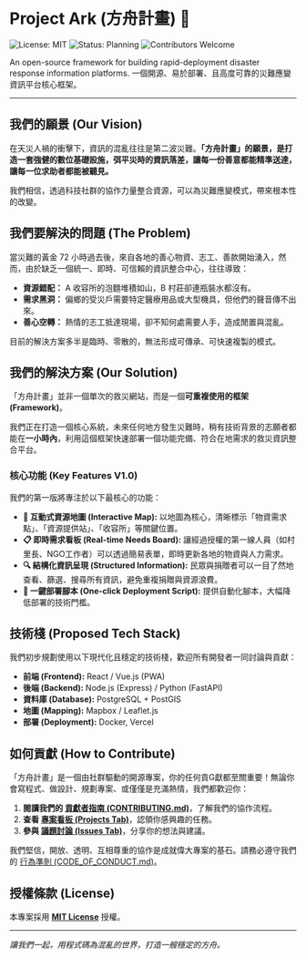 # Project Ark (方舟計畫) 🚀

![License: MIT](https://img.shields.io/badge/License-MIT-yellow.svg)
![Status: Planning](https://img.shields.io/badge/status-planning-green.svg)
![Contributors Welcome](https://img.shields.io/badge/contributors-welcome-brightgreen.svg)

An open-source framework for building rapid-deployment disaster response information platforms.
一個開源、易於部署、且高度可靠的災難應變資訊平台核心框架。

---

## 我們的願景 (Our Vision)

在天災人禍的衝擊下，資訊的混亂往往是第二波災難。**「方舟計畫」的願景，是打造一套強健的數位基礎設施，弭平災時的資訊落差，讓每一份善意都能精準送達，讓每一位求助者都能被聽見。**

我們相信，透過科技社群的協作力量整合資源，可以為災難應變模式，帶來根本性的改變。

## 我們要解決的問題 (The Problem)

當災難的黃金 72 小時過去後，來自各地的善心物資、志工、善款開始湧入，然而，由於缺乏一個統一、即時、可信賴的資訊整合中心，往往導致：

* **資源錯配：** A 收容所的泡麵堆積如山，B 村莊卻連瓶裝水都沒有。
* **需求黑洞：** 偏鄉的受災戶需要特定醫療用品或大型機具，但他們的聲音傳不出來。
* **善心空轉：** 熱情的志工抵達現場，卻不知何處需要人手，造成閒置與混亂。

目前的解決方案多半是臨時、零散的，無法形成可傳承、可快速複製的模式。

## 我們的解決方案 (Our Solution)

「方舟計畫」並非一個單次的救災網站，而是一個**可重複使用的框架 (Framework)**。

我們正在打造一個核心系統，未來任何地方發生災難時，稍有技術背景的志願者都能在**一小時內**，利用這個框架快速部署一個功能完備、符合在地需求的救災資訊整合平台。

### 核心功能 (Key Features V1.0)

我們的第一版將專注於以下最核心的功能：

* **📍 互動式資源地圖 (Interactive Map):** 以地圖為核心，清晰標示「物資需求點」、「資源提供站」、「收容所」等關鍵位置。
* **📋 即時需求看板 (Real-time Needs Board):** 讓經過授權的第一線人員（如村里長、NGO工作者）可以透過簡易表單，即時更新各地的物資與人力需求。
* **🔍 結構化資訊呈現 (Structured Information):** 民眾與捐贈者可以一目了然地查看、篩選、搜尋所有資訊，避免重複捐贈與資源浪費。
* **🚀 一鍵部署腳本 (One-click Deployment Script):** 提供自動化腳本，大幅降低部署的技術門檻。

## 技術棧 (Proposed Tech Stack)

我們初步規劃使用以下現代化且穩定的技術棧，歡迎所有開發者一同討論與貢獻：

* **前端 (Frontend):** React / Vue.js (PWA)
* **後端 (Backend):** Node.js (Express) / Python (FastAPI)
* **資料庫 (Database):** PostgreSQL + PostGIS
* **地圖 (Mapping):** Mapbox / Leaflet.js
* **部署 (Deployment):** Docker, Vercel

## 如何貢獻 (How to Contribute)

「方舟計畫」是一個由社群驅動的開源專案，你的任何貢G獻都至關重要！無論你會寫程式、做設計、規劃專案、或僅僅是充滿熱情，我們都歡迎你：

1.  **閱讀我們的 [貢獻者指南 (CONTRIBUTING.md)](CONTRIBUTING.md)**，了解我們的協作流程。
2.  **查看 [專案看板 (Projects Tab)](https://github.com/ChaoYing1997/project-ark/projects)**，認領你感興趣的任務。
3.  **參與 [議題討論 (Issues Tab)](https://github.com/ChaoYing1997/project-ark/issues)**，分享你的想法與建議。

我們堅信，開放、透明、互相尊重的協作是成就偉大專案的基石。請務必遵守我們的 [行為準則 (CODE_OF_CONDUCT.md)](CODE_OF_CONDUCT.md)。

## 授權條款 (License)

本專案採用 **[MIT License](LICENSE)** 授權。

---

*讓我們一起，用程式碼為混亂的世界，打造一艘穩定的方舟。*
